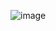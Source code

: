 ![image](https://github.com/VinithaVarghese/DATA-1202-FINAL-ASSIGNMENT/assets/138626409/82ccce8d-cf27-41f6-9556-70dc1f9dccd2)
